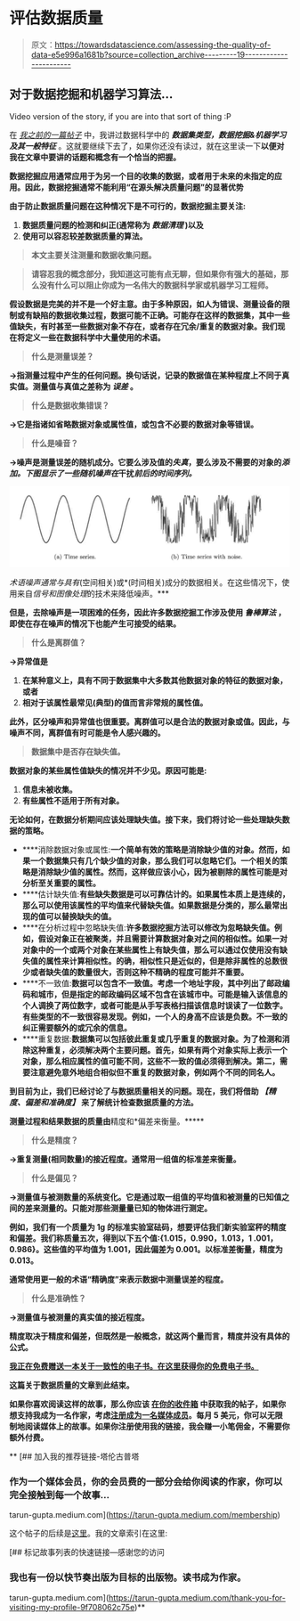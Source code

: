 # 评估数据质量

> 原文：<https://towardsdatascience.com/assessing-the-quality-of-data-e5e996a1681b?source=collection_archive---------19----------------------->

## 对于数据挖掘和机器学习算法…

Video version of the story, if you are into that sort of thing :P

在 [*我之前的一篇帖子*](/types-of-data-sets-in-data-science-data-mining-machine-learning-eb47c80af7a) 中，我讲过数据科学中的 ***数据集类型，数据挖掘&机器学习及其一般特征*** 。这就要继续下去了，如果你还没有读过，就在这里读一下[](/types-of-data-sets-in-data-science-data-mining-machine-learning-eb47c80af7a)**以便对我在文章中要讲的话题和概念有一个恰当的把握。**

**数据挖掘应用通常应用于为另一个目的收集的数据，或者用于未来的未指定的应用。因此，数据挖掘通常不能利用“在源头解决质量问题”的显著优势**

**由于防止数据质量问题在这种情况下是不可行的，**数据挖掘**主要关注:**

1.  **数据质量问题的检测和纠正(通常称为 ***数据清理*** )以及**
2.  **使用可以容忍较差数据质量的算法。**

> **本文主要关注测量和数据收集问题。**

> **请容忍我的概念部分，我知道这可能有点无聊，但如果你有强大的基础，那么没有什么可以阻止你成为一名伟大的数据科学家或机器学习工程师。**

**假设数据是完美的并不是一个好主意。由于多种原因，如人为错误、测量设备的限制或有缺陷的数据收集过程，数据可能不正确。可能存在这样的数据集，其中一些值缺失，有时甚至一些数据对象不存在，或者存在冗余/重复的数据对象。我们现在将定义一些在数据科学中大量使用的术语。**

> ****什么是测量误差？****

**→指测量过程中产生的任何问题。换句话说，记录的数据值在某种程度上不同于真实值。测量值与真值之差称为 ***误差*** 。**

> ****什么是数据收集错误？****

**→它是指诸如省略数据对象或属性值，或包含不必要的数据对象等错误。**

> ****什么是噪音？****

**→噪声是测量误差的随机成分。它要么涉及值的*失真*，要么涉及不需要的对象的*添加。下图显示了一些随机噪声在*干扰*前后的时间序列。***

*![](img/203c18c806f5aa0c30a3cb5a65152a10.png)*

*术语噪声通常与具有*(空间相关)或*(时间相关)成分的数据相关。在这些情况下，使用来自*信号和图像处理*的技术来降低噪声。***

**但是，去除噪声是一项困难的任务，因此许多数据挖掘工作涉及使用 ***鲁棒算法*** ，即使在存在噪声的情况下也能产生可接受的结果。**

> ****什么是离群值？****

**→异常值是**

1.  **在某种意义上，具有不同于数据集中大多数其他数据对象的特征的数据对象，或者**
2.  **相对于该属性最常见(典型)的值而言非常规的属性值。**

**此外，区分噪声和异常值也很重要。离群值可以是合法的数据对象或值。因此，与噪声不同，离群值有时可能是令人感兴趣的。**

> ****数据集中是否存在缺失值。****

**数据对象的某些属性值缺失的情况并不少见。原因可能是:**

1.  **信息未被收集。**
2.  **有些属性不适用于所有对象。**

**无论如何，在数据分析期间应该处理缺失值。接下来，我们将讨论一些处理缺失数据的策略。**

*   ****消除数据对象或属性:**一个简单有效的策略是消除缺少值的对象。然而，如果一个数据集只有几个缺少值的对象，那么我们可以忽略它们。一个相关的策略是消除缺少值的属性。然而，这样做应该小心，因为被剔除的属性可能是对分析至关重要的属性。**
*   ****估计缺失值:**有些缺失数据是可以可靠估计的。如果属性本质上是连续的，那么可以使用该属性的平均值来代替缺失值。如果数据是分类的，那么最常出现的值可以替换缺失的值。**
*   ****在分析过程中忽略缺失值:**许多数据挖掘方法可以修改为忽略缺失值。例如，假设对象正在被聚类，并且需要计算数据对象对之间的相似性。如果一对对象中的一个或两个对象在某些属性上有缺失值，那么可以通过仅使用没有缺失值的属性来计算相似性。的确，相似性只是近似的，但是除非属性的总数很少或者缺失值的数量很大，否则这种不精确的程度可能并不重要。**
*   ****不一致值:**数据可以包含不一致值。考虑一个地址字段，其中列出了邮政编码和城市，但是指定的邮政编码区域不包含在该城市中。可能是输入该信息的个人调换了两位数字，或者可能是从手写表格扫描该信息时误读了一位数字。有些类型的不一致很容易发现。例如，一个人的身高不应该是负数。不一致的纠正需要额外的或冗余的信息。**
*   ****重复数据:**数据集可以包括彼此重复或几乎重复的数据对象。为了检测和消除这种重复，必须解决两个主要问题。首先，如果有两个对象实际上表示一个对象，那么相应属性的值可能不同，这些不一致的值必须得到解决。第二，需要注意避免意外地组合相似但不重复的数据对象，例如两个不同的同名人。**

**到目前为止，我们已经讨论了与数据质量相关的问题。现在，我们将借助 ***【精度、偏差和准确度】*** 来了解统计检查数据质量的方法。**

**测量过程和结果数据的质量由**精度和*偏差来衡量。*****

> ****什么是精度？****

**→重复测量(相同数量)的接近程度。通常用一组值的标准差来衡量。**

> ****什么是偏见？****

**→测量值与被测数量的系统变化。它是通过取一组值的平均值和被测量的已知值之间的差来测量的。只能对那些测量量已知的物体进行测定。**

**例如，我们有一个质量为 1g 的标准实验室砝码，想要评估我们新实验室秤的精度和偏差。我们称质量五次，得到以下五个值:{1.015，0.990，1.013，1 .001，0.986}。这些值的平均值为 1.001，因此偏差为 0.001。以标准差衡量，精度为 0.013。**

**通常使用更一般的术语“精确度”来表示数据中测量误差的程度。**

> ****什么是准确性？****

**→测量值与被测量的真实值的接近程度。**

**精度取决于精度和偏差，但既然是一般概念，就这两个量而言，精度并没有具体的公式。**

**[我正在免费赠送一本关于一致性的电子书。在这里获得你的免费电子书。](https://colossal-hustler-1290.ck.page/c717067eb6)**

**这篇关于数据质量的文章到此结束。**

**如果你喜欢阅读这样的故事，那么你应该 [**在你的收件箱**](https://tarun-gupta.medium.com/subscribe) 中获取我的帖子，如果你想支持我成为一名作家，考虑[注册成为一名媒体成员](https://tarun-gupta.medium.com/membership)。每月 5 美元，你可以无限制地阅读媒体上的故事。如果你注册使用我的链接，我会赚一小笔佣金，不需要你额外付费。**

**[](https://tarun-gupta.medium.com/membership) [## 加入我的推荐链接-塔伦古普塔

### 作为一个媒体会员，你的会员费的一部分会给你阅读的作家，你可以完全接触到每一个故事…

tarun-gupta.medium.com](https://tarun-gupta.medium.com/membership) 

这个帖子的后续是[这里](/measures-of-proximity-in-data-mining-machine-learning-e9baaed1aafb)。我的文章索引在这里:

 [## 标记故事列表的快速链接—感谢您的访问

### 我也有一份以快节奏出版为目标的出版物。读书成为作家。

tarun-gupta.medium.com](https://tarun-gupta.medium.com/thank-you-for-visiting-my-profile-9f708062c75e)**